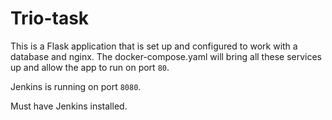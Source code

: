 # Trio-task

This is a Flask application that is set up and configured to work with a database and nginx. The docker-compose.yaml will bring all these services up and allow the app to run on port `80`.

Jenkins is running on port `8080`.

Must have Jenkins installed.
